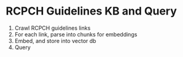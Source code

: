 # RCPCH Guidelines KB and Query

1. Crawl RCPCH guidelines links
2. For each link, parse into chunks for embeddings
3. Embed, and store into vector db
4. Query

